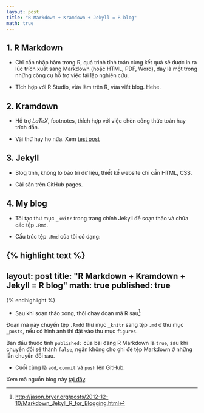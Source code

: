 ```yaml
---
layout: post
title: "R Markdown + Kramdown + Jekyll = R blog"
math: true
---
```

 
## 1. R Markdown
 
- Chỉ cần nhập hàm trong R, quá trình tính toán cùng kết quả sẽ được in ra lúc trích xuất sang Markdown (hoặc HTML, PDF, Word), đây là một trong những công cụ hỗ trợ việc tái lặp nghiên cứu.
 
- Tích hợp với R Studio, vừa làm trên R, vừa viết blog. Hehe.
 
## 2. Kramdown
 
- Hỗ trợ $LaTeX$, footnotes, thích hợp với việc chèn công thức toán hay trích dẫn.
 
- Vài thứ hay ho nữa. Xem [test post](../test-post)
 
## 3. Jekyll
 
- Blog tĩnh, không lo bảo trì dữ liệu, thiết kế website chỉ cần HTML, CSS.
 
- Cài sẵn trên GitHub pages.
 
## 4. My blog
 
- Tôi tạo thư mục `_knitr` trong trang chính Jekyll để soạn thảo và chứa các tệp `.Rmd`.
 
- Cấu trúc tệp `.Rmd` của tôi có dạng:

{% highlight text %} 
---
layout: post
title: "R Markdown + Kramdown + Jekyll = R blog"
math: true
published: true
---
{% endhighlight %} 
 
- Sau khi soạn thảo xong, thôi chạy đoạn mã R sau[^1]:
 
<script src="https://gist.github.com/manhtai/66544c778dd5d817a673.js"></script>
 
Đoạn mã này chuyển tệp `.Rmd`ở thư mục `_knitr` sang tệp `.md` ở thư mục `_posts`, nếu có hình ảnh thì đặt vào thư mục `figures`.
 
Ban đầu thuộc tính `published:` của bài đăng R Markdown là `true`, sau khi chuyển đổi sẽ thành `false`, ngăn không cho ghi đè tệp Markdown ở những lần chuyển đổi sau.
 
- Cuối cùng là `add`, `commit` và `push` lên GitHub.
 
Xem mã nguồn blog này [tại đây](http://github.com/hochanh/rblog).
 
[^1]: <http://jason.bryer.org/posts/2012-12-10/Markdown_Jekyll_R_for_Blogging.html>
